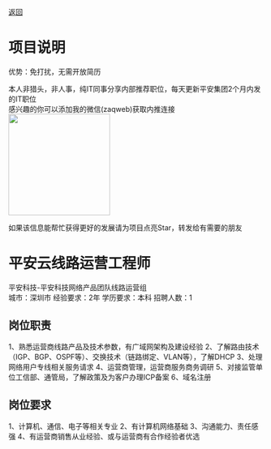 [返回](../../)

# 项目说明

优势：免打扰，无需开放简历

本人非猎头，非人事，纯IT同事分享内部推荐职位，每天更新平安集团2个月内发的IT职位  
感兴趣的你可以添加我的微信(zaqweb)获取内推连接  
<img src="https://github.com/zaqweb/PA-IT-JOBS/blob/master/WechatICode.jpeg"  height="200" width="200">

如果该信息能帮忙获得更好的发展请为项目点亮Star，转发给有需要的朋友

# 平安云线路运营工程师
平安科技-平安科技网络产品团队线路运营组  
城市：深圳市 经验要求：2年 学历要求：本科  招聘人数：1

## 岗位职责
1、熟悉运营商线路产品及技术参数，有广域网架构及建设经验
2、了解路由技术（IGP、BGP、OSPF等）、交换技术（链路绑定、VLAN等），了解DHCP
3、处理网络用户专线相关服务请求
4、运营商管理，运营商服务商务调研
5、对接监管单位工信部、通管局，了解政策及为客户办理ICP备案
6、域名注册

## 岗位要求
1、计算机、通信、电子等相关专业
2、有计算机网络基础
3、沟通能力、责任感强
4、有运营商销售从业经验、或与运营商有合作经验者优选




